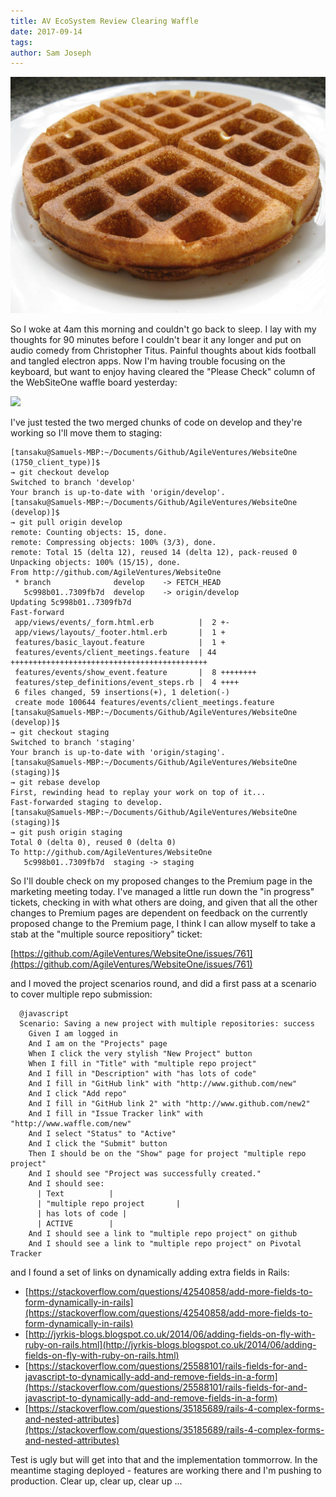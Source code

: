 ```yaml
---
title: AV EcoSystem Review Clearing Waffle
date: 2017-09-14
tags: 
author: Sam Joseph
---
```


![waffle](../images/waffle.jpg)

So I woke at 4am this morning and couldn't go back to sleep.  I lay with my thoughts for 90 minutes before I couldn't bear it any longer and put on audio comedy from Christopher Titus.  Painful thoughts about kids football and tangled electron apps.  Now I'm having trouble focusing on the keyboard, but want to enjoy having cleared the "Please Check" column of the WebSiteOne waffle board yesterday:

![](https://dl.dropbox.com/s/x9br4bz8lefcz2l/Screenshot%202017-09-14%2009.27.24.png?dl=1)

I've just tested the two merged chunks of code on develop and they're working so I'll move them to staging:

```
[tansaku@Samuels-MBP:~/Documents/Github/AgileVentures/WebsiteOne (1750_client_type)]$ 
→ git checkout develop
Switched to branch 'develop'
Your branch is up-to-date with 'origin/develop'.
[tansaku@Samuels-MBP:~/Documents/Github/AgileVentures/WebsiteOne (develop)]$ 
→ git pull origin develop
remote: Counting objects: 15, done.
remote: Compressing objects: 100% (3/3), done.
remote: Total 15 (delta 12), reused 14 (delta 12), pack-reused 0
Unpacking objects: 100% (15/15), done.
From http://github.com/AgileVentures/WebsiteOne
 * branch              develop    -> FETCH_HEAD
   5c998b01..7309fb7d  develop    -> origin/develop
Updating 5c998b01..7309fb7d
Fast-forward
 app/views/events/_form.html.erb          |  2 +-
 app/views/layouts/_footer.html.erb       |  1 +
 features/basic_layout.feature            |  1 +
 features/events/client_meetings.feature  | 44 ++++++++++++++++++++++++++++++++++++++++++++
 features/events/show_event.feature       |  8 ++++++++
 features/step_definitions/event_steps.rb |  4 ++++
 6 files changed, 59 insertions(+), 1 deletion(-)
 create mode 100644 features/events/client_meetings.feature
[tansaku@Samuels-MBP:~/Documents/Github/AgileVentures/WebsiteOne (develop)]$ 
→ git checkout staging
Switched to branch 'staging'
Your branch is up-to-date with 'origin/staging'.
[tansaku@Samuels-MBP:~/Documents/Github/AgileVentures/WebsiteOne (staging)]$ 
→ git rebase develop
First, rewinding head to replay your work on top of it...
Fast-forwarded staging to develop.
[tansaku@Samuels-MBP:~/Documents/Github/AgileVentures/WebsiteOne (staging)]$ 
→ git push origin staging
Total 0 (delta 0), reused 0 (delta 0)
To http://github.com/AgileVentures/WebsiteOne
   5c998b01..7309fb7d  staging -> staging
```

So I'll double check on my proposed changes to the Premium page in the marketing meeting today. I've managed a little run down the "in progress" tickets, checking in with what others are doing, and given that all the other changes to Premium pages are dependent on feedback on the currently proposed change to the Premium page, I think I can allow myself to take a stab at the "multiple source repositiory" ticket:

[https://github.com/AgileVentures/WebsiteOne/issues/761](https://github.com/AgileVentures/WebsiteOne/issues/761)

and I moved the project scenarios round, and did a first pass at a scenario to cover multiple repo submission:

```gherkin
  @javascript
  Scenario: Saving a new project with multiple repositories: success
    Given I am logged in
    And I am on the "Projects" page
    When I click the very stylish "New Project" button
    When I fill in "Title" with "multiple repo project"
    And I fill in "Description" with "has lots of code"
    And I fill in "GitHub link" with "http://www.github.com/new"
    And I click "Add repo"
    And I fill in "GitHub link 2" with "http://www.github.com/new2"
    And I fill in "Issue Tracker link" with "http://www.waffle.com/new"
    And I select "Status" to "Active"
    And I click the "Submit" button
    Then I should be on the "Show" page for project "multiple repo project"
    And I should see "Project was successfully created."
    And I should see:
      | Text          |
      | "multiple repo project       |
      | has lots of code |
      | ACTIVE        |
    And I should see a link to "multiple repo project" on github
    And I should see a link to "multiple repo project" on Pivotal Tracker
```

and I found a set of links on dynamically adding extra fields in Rails:

* [https://stackoverflow.com/questions/42540858/add-more-fields-to-form-dynamically-in-rails](https://stackoverflow.com/questions/42540858/add-more-fields-to-form-dynamically-in-rails)
* [http://jyrkis-blogs.blogspot.co.uk/2014/06/adding-fields-on-fly-with-ruby-on-rails.html](http://jyrkis-blogs.blogspot.co.uk/2014/06/adding-fields-on-fly-with-ruby-on-rails.html)
* [https://stackoverflow.com/questions/25588101/rails-fields-for-and-javascript-to-dynamically-add-and-remove-fields-in-a-form](https://stackoverflow.com/questions/25588101/rails-fields-for-and-javascript-to-dynamically-add-and-remove-fields-in-a-form)
* [https://stackoverflow.com/questions/35185689/rails-4-complex-forms-and-nested-attributes](https://stackoverflow.com/questions/35185689/rails-4-complex-forms-and-nested-attributes)

Test is ugly but will get into that and the implementation tommorrow.  In the meantime staging deployed - features are working there and I'm pushing to production.  Clear up, clear up, clear up ...

